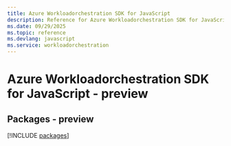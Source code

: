 ```yaml
---
title: Azure Workloadorchestration SDK for JavaScript
description: Reference for Azure Workloadorchestration SDK for JavaScript
ms.date: 09/29/2025
ms.topic: reference
ms.devlang: javascript
ms.service: workloadorchestration
---
```

# Azure Workloadorchestration SDK for JavaScript - preview
## Packages - preview
[!INCLUDE [packages](workloadorchestration-index.md)]